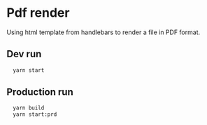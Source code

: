 # Pdf render

Using html template from handlebars to render a file in PDF format.

## Dev run

```sh
  yarn start
```

## Production run

```sh
  yarn build
  yarn start:prd
```